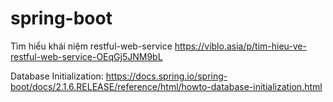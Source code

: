 # spring-boot
Tìm hiểu khái niệm restful-web-service
https://viblo.asia/p/tim-hieu-ve-restful-web-service-OEqGj5JNM9bL

Database Initialization:
https://docs.spring.io/spring-boot/docs/2.1.6.RELEASE/reference/html/howto-database-initialization.html
